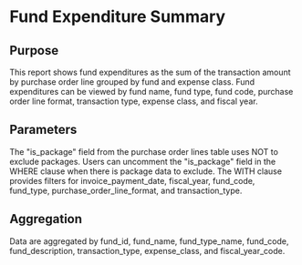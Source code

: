 # Fund Expenditure Summary

## Purpose

This report shows fund expenditures as the sum of the transaction amount by purchase order line grouped by fund and expense class. Fund expenditures can be viewed by fund name, fund type, fund code, purchase order line format, transaction type, expense class, and fiscal year. 

## Parameters
The "is_package" field from the purchase order lines table uses NOT to exclude packages. Users can uncomment the "is_package" field in the WHERE clause when there is package data to exclude. The WITH clause provides filters for invoice_payment_date, fiscal_year, fund_code, fund_type, purchase_order_line_format, and transaction_type.

## Aggregation
Data are aggregated by fund_id, fund_name, fund_type_name, fund_code, fund_description, transaction_type, expense_class, and fiscal_year_code.


